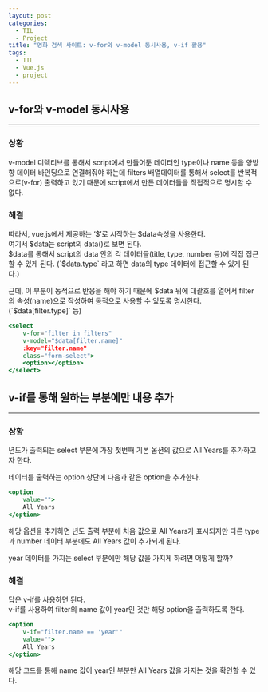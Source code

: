 ```yaml
---
layout: post
categories:
  - TIL
  - Project
title: "영화 검색 사이트: v-for와 v-model 동시사용, v-if 활용"
tags:
  - TIL
  - Vue.js
  - project
---
```

## __v-for와 v-model 동시사용__
---

### __상황__

v-model 디렉티브를 통해서 script에서 만들어둔 데이터인 type이나 name 등을 양방향 데이터 바인딩으로 연결해줘야 하는데 filters 배열데이터를 통해서 select를 반복적으로(v-for) 출력하고 있기 때문에 script에서 만든 데이터들을 직접적으로 명시할 수 없다.

### __해결__

따라서, vue.js에서 제공하는 ‘$’로 시작하는 $data속성을 사용한다.  
여기서 $data는 script의 data()로 보면 된다.  
$data를 통해서 script의 data 안의 각 데이터들(title, type, number 등)에 직접 접근할 수 있게 된다.   
(`$data.type` 라고 하면 data의 type 데이터에 접근할 수 있게 된다.)

근데, 이 부분이 동적으로 반응을 해야 하기 때문에 $data 뒤에 대괄호를 열어서 filter의 속성(name)으로 작성하여 동적으로 사용할 수 있도록 명시한다. (`$data[filter.type]` 등)

```jsx
<select
	v-for="filter in filters"
	v-model="$data[filter.name]"
	:key="filter.name"
	class="form-select">
	<option></option>
</select>
```

## __v-if를 통해 원하는 부분에만 내용 추가__
---

### __상황__

년도가 출력되는 select 부분에 가장 첫번째 기본 옵션의 값으로 All Years를 추가하고자 한다.

데이터를 출력하는 option 상단에 다음과 같은 option을 추가한다.

```jsx
<option
	value="">
	All Years
</option>
```

해당 옵션을 추가하면 년도 출력 부분에 처음 값으로 All Years가 표시되지만 다른 type과 number 데이터 부분에도 All Years 값이 추가되게 된다. 

year 데이터를 가지는 select 부분에만 해당 값을 가지게 하려면 어떻게 할까?

### __해결__

답은 v-if를 사용하면 된다.  
v-if를 사용하여 filter의 name 값이 year인 것만 해당 option을 출력하도록 한다.

```jsx
<option
	v-if="filter.name == 'year'"
	value="">
	All Years
</option>
```

해당 코드를 통해 name 값이 year인 부분만 All Years 값을 가지는 것을 확인할 수 있다.